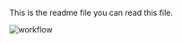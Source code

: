 This is the readme file
you can read this file.

![workflow](https://github.com/nonogram999/devops/actions/workflows/main.yml/badge.svg)